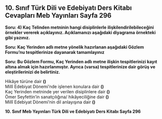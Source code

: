 ## 10. Sınıf Türk Dili ve Edebiyatı Ders Kitabı Cevapları Meb Yayınları Sayfa 296

**Soru: 4) Kaç Telinden metninin hangi disiplinlerle ilişkilendirilebileceğini örnekler vererek açıklayınız. Açıklamanızı aşağıdaki diyagrama örnekteki gibi yazınız.**

**Soru: Kaç Yerinden adlı metne yönelik hazırlanan aşağıdaki Gözlem Formu’nu tespitlerinize dayanarak tamamlayınız**

**Soru: Bu Gözlem Formu, Kaç Yerinden adlı metne ilişkin tespitlerinizi kayıt altına almak için hazırlanmıştır. Ayrıca (varsa) tespitlerinize dair görüş ve eleştirilerinizi de belirtiniz.**

Hikâye türüne dair **()**  
 Millî Edebiyat Dönemi’nde işlenen konulara dair **()**  
 Kaç Yerinden metninde yer verilen disiplinlere dair **()**  
 Ömer Seyfettin’in sanatçılığına/ hikâyeciliğine dair **()**  
 Millî Edebiyat Dönemi’nin dil anlayışına dair **()**

**10. Sınıf Meb Yayınları Türk Dili ve Edebiyatı Ders Kitabı Sayfa 296**